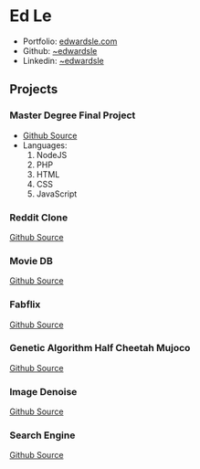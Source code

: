 # Ed Le
- Portfolio: [edwardsle.com](https://edwardsle.com)
- Github: [~edwardsle](https://edwardsle.github.io)
- Linkedin: [~edwardsle](https://linkedin.com/in/edwardsle)

## Projects
### Master Degree Final Project
- [Github Source](https://github.com/edwardsle/IVR-for-Pizzerias)
- Languages:
  1. NodeJS
  2. PHP
  3. HTML
  4. CSS
  5. JavaScript 
### Reddit Clone
[Github Source](https://github.com/edwardsle/reddit)
### Movie DB
[Github Source](https://github.com/edwardsle/moviedb)
### Fabflix
[Github Source](https://github.com/edwardsle/Fabflix)
### Genetic Algorithm Half Cheetah Mujoco
[Github Source](https://github.com/edwardsle/Genetic-Algorithm)
### Image Denoise
[Github Source](https://github.com/edwardsle/imagedenoise)
### Search Engine
[Github Source](https://github.com/edwardsle/Search-Engine)
